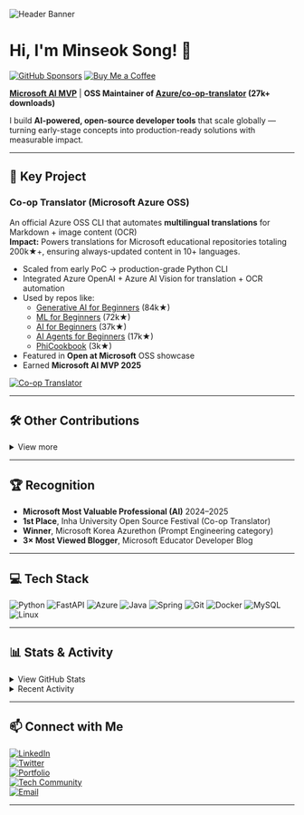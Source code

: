 ![Header Banner](https://github.com/user-attachments/assets/e5c72b81-0bcb-403a-9efe-76d04991d303)

# Hi, I'm Minseok Song! 👋

[![GitHub Sponsors](https://img.shields.io/badge/Sponsor-%E2%9D%A4-lightgrey?logo=githubsponsors&style=for-the-badge)](https://github.com/sponsors/skytin1004)
[![Buy Me a Coffee](https://img.shields.io/badge/Buy%20Me%20a%20Coffee-FFDD00?logo=buymeacoffee&logoColor=black&style=for-the-badge)](https://coff.ee/skytin1004)

**[Microsoft AI MVP](https://mvp.microsoft.com/mvp/profile/78bed86f-8f4b-41f9-ba0c-b707ec42e08c)** | **OSS Maintainer of [Azure/co-op-translator](https://github.com/Azure/co-op-translator) (27k+ downloads)**

I build **AI-powered, open-source developer tools** that scale globally — turning early-stage concepts into production-ready solutions with measurable impact.

---

## 🚀 Key Project

### **Co-op Translator (Microsoft Azure OSS)**

An official Azure OSS CLI that automates **multilingual translations** for Markdown + image content (OCR)  
**Impact:** Powers translations for Microsoft educational repositories totaling 200k★+, ensuring always-updated content in 10+ languages.

- Scaled from early PoC → production-grade Python CLI
- Integrated Azure OpenAI + Azure AI Vision for translation + OCR automation
- Used by repos like:
  - [Generative AI for Beginners](https://github.com/microsoft/Generative-AI-for-beginners) (84k★)
  - [ML for Beginners](https://github.com/microsoft/ML-for-Beginners) (72k★)
  - [AI for Beginners](https://github.com/microsoft/AI-for-Beginners) (37k★)
  - [AI Agents for Beginners](https://github.com/microsoft/AI-Agents-for-Beginners) (17k★)
  - [PhiCookbook](https://github.com/microsoft/PhiCookbook) (3k★)
- Featured in **Open at Microsoft** OSS showcase
- Earned **Microsoft AI MVP 2025**

[![Co-op Translator](https://github-readme-stats.vercel.app/api/pin/?username=Azure&repo=co-op-translator&bg_color=ffffff&title_color=0078D4&text_color=333333&border_color=c0d8f0&border_radius=10)](https://github.com/Azure/co-op-translator)

---

## 🛠 Other Contributions
<details>
<summary>View more</summary>

- **Author @ [Microsoft Phi-3 Cookbook](https://github.com/microsoft/Phi-3CookBook)** – End-to-end fine-tuning & evaluation guides for Phi-3 models in Azure AI Studio (Low-code & Code-first)
- **Contributor @ [Apache Iceberg](https://github.com/apache/iceberg)** – Test migration (JUnit4 → JUnit5) & documentation improvements
- **Microsoft Tech Community Writer** – 10+ Azure AI / LLM / RAG / Responsible AI articles, 150k+ reads, multiple “Most Viewed” features
- **Speaker @ [Microsoft Learn Live](https://www.youtube.com/watch?v=Zl_IFvrKaaY)** – “Plan and Prepare to Develop AI Solutions on Azure” (2k+ live viewers)
- **Early Dev Experience** – Built Flash games at age 10, 10k+ plays, #2 on Flash365 charts
</details>

---

## 🏆 Recognition
- **Microsoft Most Valuable Professional (AI)** 2024–2025
- **1st Place**, Inha University Open Source Festival (Co-op Translator)
- **Winner**, Microsoft Korea Azurethon (Prompt Engineering category)
- **3× Most Viewed Blogger**, Microsoft Educator Developer Blog

---

## 💻 Tech Stack
![Python](https://img.shields.io/badge/Python-3776AB?logo=python&logoColor=white)
![FastAPI](https://img.shields.io/badge/FastAPI-009688?logo=fastapi&logoColor=white)
![Azure](https://img.shields.io/badge/Microsoft%20Azure-0078D4?logo=microsoftazure&logoColor=white)
![Java](https://img.shields.io/badge/Java-007396?logo=java&logoColor=white)
![Spring](https://img.shields.io/badge/Spring-6DB33F?logo=spring&logoColor=white)
![Git](https://img.shields.io/badge/Git-F05032?logo=git&logoColor=white)
![Docker](https://img.shields.io/badge/Docker-2496ED?logo=docker&logoColor=white)
![MySQL](https://img.shields.io/badge/MySQL-4479A1?logo=mysql&logoColor=white)
![Linux](https://img.shields.io/badge/Linux-FCC624?logo=linux&logoColor=black)

---

## 📊 Stats & Activity
<details>
<summary>View GitHub Stats</summary>

[![Stats](https://github-readme-stats.vercel.app/api?username=skytin1004&show_icons=true&theme=tokyonight&rank_icon=github)](https://github.com/anuraghazra/github-readme-stats)  
[![Top Langs](https://github-readme-stats.vercel.app/api/top-langs/?username=skytin1004&layout=compact&theme=tokyonight)](https://github.com/anuraghazra/github-readme-stats)
</details>

<details>
<summary>Recent Activity</summary>

<!--START_SECTION:activity-->
1. 🚀 Published release [v0.1.1a2](https://github.com/skytin1004/azure-ai-healthcheck/releases/tag/v0.1.1a2) in [skytin1004/azure-ai-healthcheck](https://github.com/skytin1004/azure-ai-healthcheck)
<!--END_SECTION:activity-->
</details>

---

## 📫 Connect with Me
[![LinkedIn](https://img.shields.io/badge/LinkedIn-0077B5?logo=linkedin&style=for-the-badge&logoColor=white)](https://www.linkedin.com/in/song-ai/)  
[![Twitter](https://img.shields.io/badge/Twitter-1DA1F2?logo=twitter&style=for-the-badge&logoColor=white)](https://x.com/skytin1004)  
[![Portfolio](https://img.shields.io/badge/Portfolio-343a40?logo=GitHub&style=for-the-badge&logoColor=white)](https://skytin1004.github.io/)  
[![Tech Community](https://img.shields.io/badge/Microsoft_Tech_Community-0078D4?logo=microsoft&style=for-the-badge&logoColor=white)](https://techcommunity.microsoft.com/users/minseok_song/2076234)  
[![Email](https://img.shields.io/badge/Email-minseok.song@mssong.com-0078D4?style=for-the-badge&logo=gmail&logoColor=white)](mailto:minseok.song@mssong.com)

---
